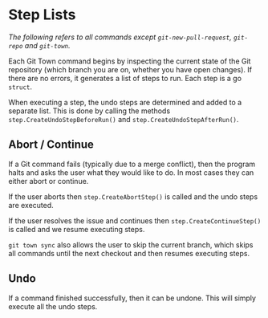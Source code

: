 # Step Lists

_The following refers to all commands except `git-new-pull-request`, `git-repo` and `git-town`._

Each Git Town command begins by inspecting the current state of the Git repository
(which branch you are on, whether you have open changes).
If there are no errors, it generates a list of steps to run.
Each step is a go `struct`.

When executing a step, the undo steps are determined and added to a separate list.
This is done by calling the methods `step.CreateUndoStepBeforeRun()` and `step.CreateUndoStepAfterRun()`.


## Abort / Continue

If a Git command fails (typically due to a merge conflict), then the program halts
and asks the user what they would like to do. In most cases they can either abort or continue.

If the user aborts then `step.CreateAbortStep()` is called and the undo steps are executed.

If the user resolves the issue and continues then `step.CreateContinueStep()` is called
and we resume executing steps.

`git town sync` also allows the user to skip the current branch,
which skips all commands until the next checkout and then resumes executing steps.


## Undo

If a command finished successfully, then it can be undone.
This will simply execute all the undo steps.
